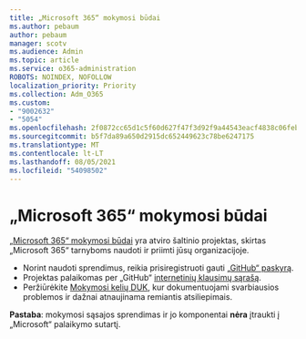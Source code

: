 ```yaml
---
title: „Microsoft 365“ mokymosi būdai
ms.author: pebaum
author: pebaum
manager: scotv
ms.audience: Admin
ms.topic: article
ms.service: o365-administration
ROBOTS: NOINDEX, NOFOLLOW
localization_priority: Priority
ms.collection: Adm_O365
ms.custom:
- "9002632"
- "5054"
ms.openlocfilehash: 2f0872cc65d1c5f60d627f47f3d92f9a44543eacf4838c06feb04c082c88e29d
ms.sourcegitcommit: b5f7da89a650d2915dc652449623c78be6247175
ms.translationtype: MT
ms.contentlocale: lt-LT
ms.lasthandoff: 08/05/2021
ms.locfileid: "54098502"
---
```

# <a name="microsoft-365-learning-pathways"></a>„Microsoft 365“ mokymosi būdai

[„Microsoft 365“ mokymosi būdai](https://docs.microsoft.com/office365/customlearning/) yra atviro šaltinio projektas, skirtas „Microsoft 365“ tarnyboms naudoti ir priimti jūsų organizacijoje.

- Norint naudoti sprendimus, reikia prisiregistruoti gauti [„GitHub“ paskyrą](https://aka.ms/joingithub).
- Projektas palaikomas per „GitHub“ [internetinių klausimų sąrašą](https://aka.ms/CustomLearningHelp).
- Peržiūrėkite [Mokymosi kelių DUK](https://docs.microsoft.com/office365/customlearning/faq), kur dokumentuojami svarbiausios problemos ir dažnai atnaujinama remiantis atsiliepimais.

**Pastaba**: mokymosi sąsajos sprendimas ir jo komponentai **nėra** įtraukti į „Microsoft“ palaikymo sutartį.
